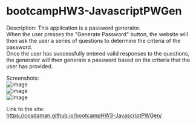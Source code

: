# bootcampHW3-JavascriptPWGen

Description:
This application is a password generator.  
When the user presses the "Generate Password" button, the website will then ask the user a series of questions to determine the criteria of the password.  
Once the user has successfully entered valid responses to the questions, the generator will then generate a password based on the criteria that the user has provided.  

Screenshots:  
![image](https://user-images.githubusercontent.com/3162991/134982354-fec98408-e1ff-446b-b8c5-f17605205edf.png)  
![image](https://user-images.githubusercontent.com/3162991/134982451-72fa6258-3286-40ed-bceb-0e19c394e776.png)  
![image](https://user-images.githubusercontent.com/3162991/134982488-392d7ec8-0f62-4914-8cec-0388672dc986.png)  

Link to the site:  
https://cosdaman.github.io/bootcampHW3-JavascriptPWGen/
